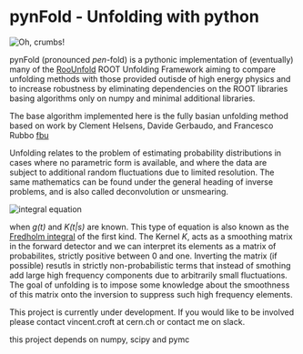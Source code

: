 # pynFold - Unfolding with python

![Oh, crumbs!](https://c1.staticflickr.com/1/588/23404929566_5c9dfed1ef_o.jpg) 

pynFold (pronounced *pen*-fold) is a pythonic implementation of (eventually) many of the [RooUnfold](http://hepunx.rl.ac.uk/~adye/software/unfold/RooUnfold.html) ROOT Unfolding Framework aiming to compare unfolding methods with those provided outisde of high energy physics and to increase robustness by eliminating dependencies on the ROOT libraries basing algorithms only on numpy and minimal additional libraries. 

The base algorithm implemented here is the fully basian unfolding method based on work by Clement Helsens, Davide Gerbaudo, and Francesco Rubbo [fbu](https://github.com/gerbaudo/fbu)

Unfolding relates to the problem of estimating probability distributions in cases where no parametric form is available, and where the data are subject to additional random fluctuations due to limited resolution. The same mathematics can be found under the general heading of inverse problems, and is also called deconvolution or unsmearing.

![integral equation](https://wikimedia.org/api/rest_v1/media/math/render/svg/dbba1aee3760825a222253bad7fab68e9f0437dd)

when *g(t)* and *K(t|s)* are known. This type of equation is also known as the [Fredholm integral](https://en.wikipedia.org/wiki/Fredholm_integral_equation) of the first kind. The Kernel *K*, acts as a smoothing matrix in the forward detector and we can interpret its elements as a matrix of probabilites, strictly positive between 0 and one. Inverting the matrix (if possible) resutls in strictly non-probabilistic terms that instead of smothing add large high frequency components due to arbitrarily small fluctuations. The goal of unfolding is to impose some knowledge about the smoothness of this matrix onto the inversion to suppress such high frequency elements.   

This project is currently under development. If you would like to be involved please contact vincent.croft at cern.ch or contact me on slack. 

this project depends on numpy, scipy and pymc